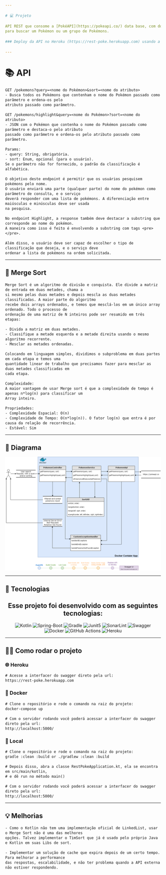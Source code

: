 ```yaml
---

# 💻 Projeto

API REST que consome a [PokéAPI](https://pokeapi.co/) data base, com dois endpoints que o usuário passa um parâmetro
para buscar um Pokémon ou um grupo de Pokémons.

### Deploy da API no Heroku (https://rest-poke.herokuapp.com) usando a interface do Swagger.

---
```


# 📚 API

    GET /pokemons?query=<nome do Pokémon>&sort=<nome do atributo> 
    - Busca todos os Pokémons que contenham o nome do Pokémon passado como parâmetro e ordena-os pelo
    atributo passado como parâmetro.
    
    GET /pokemons/highlight&query=<nome do Pokémon>?sort=<nome do atributo> 
    - JSON com o Pokémon que contenha o nome do Pokémon passado como parâmetro e destaca-o pelo atributo
    passado como parâmetro e ordena-os pelo atributo passado como parâmetro.

    Params:
    - query: String, obrigatória.
    - sort: Enum, opcional (para o usuário). 
    Se o parâmetro não for fornecido, o padrão da classificação é alfabética.

    O objetivo deste endpoint é permitir que os usuários pesquisem pokémons pelo nome. 
    O usuário enviará uma parte (qualquer parte) do nome do pokémon como parâmetro de consulta, e o serviço 
    deverá responder com uma lista de pokémons. A diferenciação entre maiúsculas e minúsculas deve ser usada
    na pesquisa.

    No endpoint Highlight, a response também deve destacar a substring que corresponde ao nome do pokémon. 
    A maneira como isso é feito é envolvendo a substring com tags <pre> </pre>.

    Além disso, o usuário deve ser capaz de escolher o tipo de classificação que deseja, e o serviço deve 
    ordenar a lista de pokémons na ordem solicitada.

---

## 🔀 Merge Sort

    Merge Sort é um algoritmo de divisão e conquista. Ele divide a matriz de entrada em duas metades, chama a
    si mesmo pelas duas metades e depois mescla as duas metades classificadas. A maior parte do algoritmo
    recebe dois arrays ordenados, e temos que mesclá-los em um único array ordenado. Todo o processo de
    ordenação de uma matriz de N inteiros pode ser resumido em três etapas:

    - Divida a matriz em duas metades.
    - Classifique a metade esquerda e a metade direita usando o mesmo algoritmo recorrente.
    - Mesclar as metades ordenadas.

    Colocando em linguagem simples, dividimos o subproblema em duas partes em cada etapa e temos uma
    quantidade linear de trabalho que precisamos fazer para mesclar as duas metades classificadas em 
    cada etapa.
    
    Complexidade:
    A maior vantagem de usar Merge sort é que a complexidade de tempo é apenas n*log(n) para classificar um
    Array inteiro.
    
    Propriedades:
    - Complexidade Espacial: O(n)
    - Complexidade de Tempo: O(n*log(n)). O fator log(n) que entra é por causa da relação de recorrência.
    - Estável: Sim

---

## 📃 Diagrama

<p align="center">
  <img alt="Diagrama" src=".github/App.drawio.png">
</p>

---

## 🚀 Tecnologias

<h2 align="center">Esse projeto foi desenvolvido com as seguintes tecnologias:</h2>

<p align="center">
  <img alt="Kotlin" src="https://img.shields.io/badge/Kotlin-0095D5?&style=for-the-badge&logo=kotlin&logoColor=white">
  <img alt="Spring-Boot" src="https://img.shields.io/badge/Spring_Boot-F2F4F9?style=for-the-badge&logo=spring-boot">
  <img alt="Gradle" src="https://img.shields.io/badge/Gradle-02303A.svg?style=for-the-badge&logo=Gradle&logoColor=white">
  <img alt="Junit5" src="https://img.shields.io/badge/Junit5-25A162?style=for-the-badge&logo=junit5&logoColor=white">
  <img alt="SonarLint" src="https://img.shields.io/badge/SonarLint-CB2029?style=for-the-badge&logo=sonarlint&logoColor=white">
  <img alt="Swagger" src="https://img.shields.io/badge/Swagger-85EA2D?style=for-the-badge&logo=Swagger&logoColor=white">
  <img alt="Docker" src="https://img.shields.io/badge/docker-%230db7ed.svg?style=for-the-badge&logo=docker&logoColor=white">
  <img alt="GitHub Actions" src="https://img.shields.io/badge/github%20actions-%232671E5.svg?style=for-the-badge&logo=githubactions&logoColor=white">
  <img alt="Heroku" src="https://img.shields.io/badge/Heroku-430098?style=for-the-badge&logo=heroku&logoColor=white">
</p>

---

## 👨‍💻 Como rodar o projeto

### 🌐 Heroku

    # Acesse a interfacer do swagger direto pela url:
    https://rest-poke.herokuapp.com

### 🐳 Docker

    # Clone o repositório e rode o comando na raiz do projeto:
    docker-compose up
    
    # Com o servidor rodando você poderá acessar a interfacer do swagger direto pela url:
    http://localhost:5000/

### 🔨 Local

    # Clone o repositório e rode o comando na raiz do projeto:
    gradle :clean :build or ./gradlew :clean :build
        
    # Depois disso, abra a classe RestPokeApplication.kt, ela se encontra em src/main/kotlin, 
    # e dê run no método main()
        
    # Com o servidor rodando você poderá acessar a interfacer do swagger direto pela url:
    http://localhost:5000/

---

## 💡 Melhorias

    - Como o Kotlin não tem uma implementação oficial de LinkedList, usar o Merge Sort não é uma das melhores
    opções. Talvez implementar o TimSort que já é usado pelo próprio Java e Kotlin em suas Libs de sort.

    - Implementar um solução de cache que expira depois de um certo tempo. Para melhorar a performance
    das respostas, escalabilidade, e não ter problema quando a API externa não estiver respondendo.